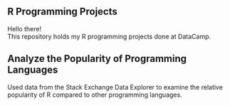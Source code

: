 ## R Programming Projects
Hello there!\
This repository holds my R programming projects done at DataCamp.

## Analyze the Popularity of Programming Languages
Used data from the Stack Exchange Data Explorer to examine the relative popularity of R compared to other programming languages.
